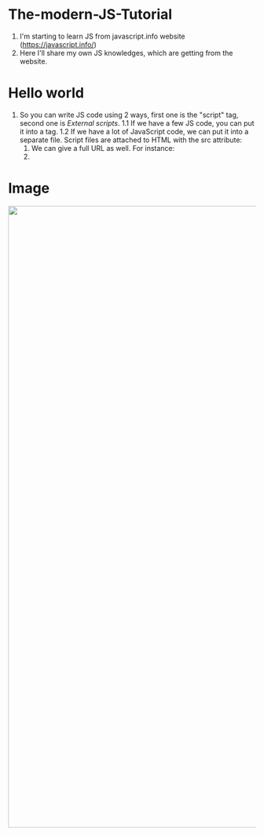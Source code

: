 # The-modern-JS-Tutorial

1. I'm starting to learn JS from javascript.info website (https://javascript.info/)
2. Here I'll share my own JS knowledges, which are getting from the website.

# Hello world

1. So you can write JS code using 2 ways, first one is the "script" tag, second one is <i>External scripts</i>.
   1.1 If we have a few JS code, you can put it into a <script></script> tag.
   1.2 If we have a lot of JavaScript code, we can put it into a separate file. Script files are attached to HTML with the src attribute:
   1. <script src="/path/to/script.js"></script>
      We can give a full URL as well. For instance:
   2. <script src="https://cdnjs.cloudflare.com/ajax/libs/lodash.js/4.17.11/lodash.js"></script>



# Image

<img src = "https://www.google.com/url?sa=i&url=https%3A%2F%2Fdasha.ai%2Fen-us%2Fblog%2Fbeginners-guide-js-operators-part-1&psig=AOvVaw1hHZ92k1C_3cxgG4JhfiFx&ust=1706454504333000&source=images&cd=vfe&opi=89978449&ved=0CBIQjRxqFwoTCNCM3sfs_YMDFQAAAAAdAAAAABAJ" width="2860" height="1266"/>
